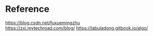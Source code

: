 # Reference
https://blog.csdn.net/fuxuemingzhu  
https://zxi.mytechroad.com/blog/
https://labuladong.gitbook.io/algo/
